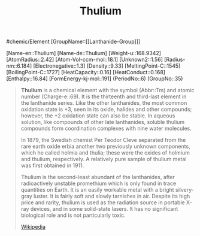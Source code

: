 ﻿---
title: "Thulium"
type: Element

SpocWebEntityId: 21965
---

#chemic/Element 
[GroupName::[[Lanthanide-Group]]]

[Name-en::Thulium]
[Name-de::Thulium]
[Weight-u::168.9342]
[AtomRadius::2.42]
[Atom-Vol-ccm-mol::18.1]
[Unknown2::1.56]
[Radius-nm::6.184]
[Electronegative::1.3]
[Density::9.33]
[MeltingPoint-C::1545]
[BoilingPoint-C::1727]
[HeatCapacity::0.16]
[HeatConduct::0.168]
[Enthalpy::16.84]
[FormEnergy-kj-mol::191]
(PeriodNo::6)
(GroupNo::35)


> **Thulium** is a chemical element with the symbol (Abbr::Tm) and atomic number (Charge-e::69). It is the thirteenth and third-last element in the lanthanide series. Like the other lanthanides, the most common oxidation state is +3, seen in its oxide, halides and other compounds; however, the +2 oxidation state can also be stable. In aqueous solution, like compounds of other late lanthanides, soluble thulium compounds form coordination complexes with nine water molecules.
>
> In 1879, the Swedish chemist Per Teodor Cleve separated from the rare earth oxide erbia another two previously unknown components, which he called holmia and thulia; these were the oxides of holmium and thulium, respectively. A relatively pure sample of thulium metal was first obtained in 1911.
>
> Thulium is the second-least abundant of the lanthanides, after radioactively unstable promethium which is only found in trace quantities on Earth. It is an easily workable metal with a bright silvery-gray luster. It is fairly soft and slowly tarnishes in air. Despite its high price and rarity, thulium is used as the radiation source in portable X-ray devices, and in some solid-state lasers. It has no significant biological role and is not particularly toxic.
>
> [Wikipedia](https://en.wikipedia.org/wiki/Thulium)